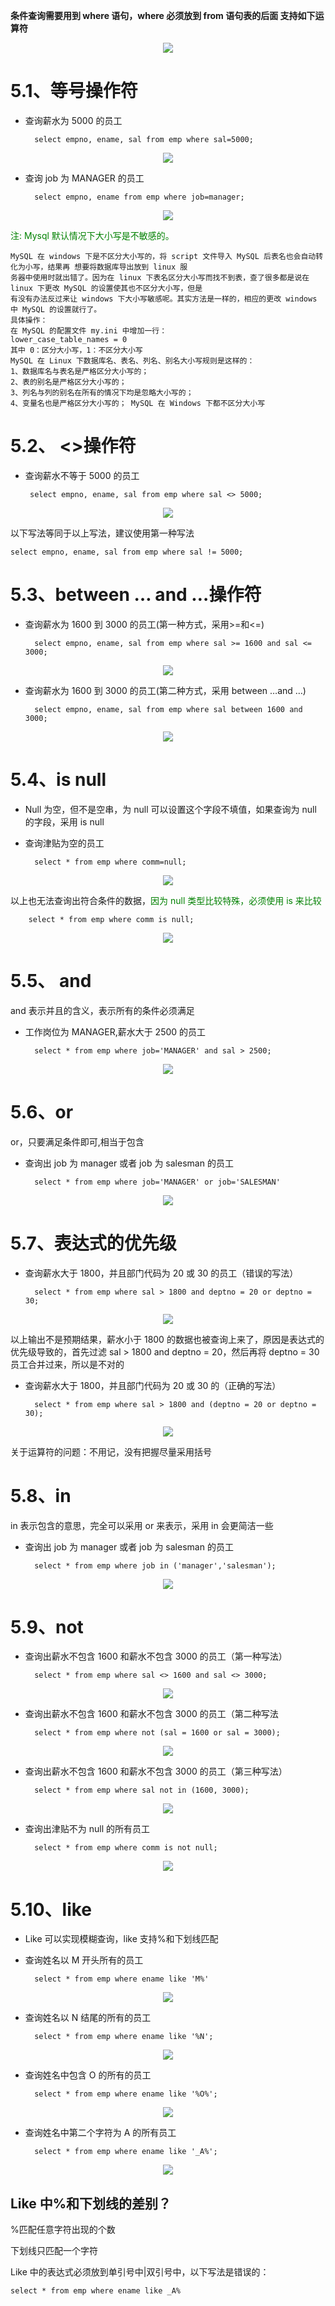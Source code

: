 <b>条件查询需要用到 where 语句，where 必须放到 from 语句表的后面
支持如下运算符</b>

<div align="center"><img src="https://cdn.jsdelivr.net/gh/lcekold/blogimage@main/database/4.png"></div>

# 5.1、等号操作符

* 查询薪水为 5000 的员工

        select empno, ename, sal from emp where sal=5000;

<div align="center"><img src="https://cdn.jsdelivr.net/gh/lcekold/blogimage@main/database/5.png"></div>

* 查询 job 为 MANAGER 的员工

        select empno, ename from emp where job=manager;

<div align="center"><img src="https://cdn.jsdelivr.net/gh/lcekold/blogimage@main/database/6.png"></div>

<font color="green">注: Mysql 默认情况下大小写是不敏感的。</font>


    MySQL 在 windows 下是不区分大小写的，将 script 文件导入 MySQL 后表名也会自动转化为小写，结果再 想要将数据库导出放到 linux 服
    务器中使用时就出错了。因为在 linux 下表名区分大小写而找不到表，查了很多都是说在 linux 下更改 MySQL 的设置使其也不区分大小写，但是
    有没有办法反过来让 windows 下大小写敏感呢。其实方法是一样的，相应的更改 windows 中 MySQL 的设置就行了。
    具体操作：
    在 MySQL 的配置文件 my.ini 中增加一行：
    lower_case_table_names = 0
    其中 0：区分大小写，1：不区分大小写
    MySQL 在 Linux 下数据库名、表名、列名、别名大小写规则是这样的：
    1、数据库名与表名是严格区分大小写的；
    2、表的别名是严格区分大小写的；
    3、列名与列的别名在所有的情况下均是忽略大小写的；
    4、变量名也是严格区分大小写的； MySQL 在 Windows 下都不区分大小写


# 5.2、 <>操作符
*  查询薪水不等于 5000 的员工

        select empno, ename, sal from emp where sal <> 5000;

<div align="center"><img src="https://cdn.jsdelivr.net/gh/lcekold/blogimage@main/database/7.png"></div>

以下写法等同于以上写法，建议使用第一种写法

    select empno, ename, sal from emp where sal != 5000;

# 5.3、between … and …操作符

* 查询薪水为 1600 到 3000 的员工(第一种方式，采用>=和<=)

        select empno, ename, sal from emp where sal >= 1600 and sal <= 3000;

<div align="center"><img src="https://cdn.jsdelivr.net/gh/lcekold/blogimage@main/database/8.png"></div>

* 查询薪水为 1600 到 3000 的员工(第二种方式，采用 between …and …)

        select empno, ename, sal from emp where sal between 1600 and 3000;

<div align="center"><img src="https://cdn.jsdelivr.net/gh/lcekold/blogimage@main/database/9.png"></div>

# 5.4、is null

* Null 为空，但不是空串，为 null 可以设置这个字段不填值，如果查询为 null 的字段，采用 is null
* 查询津贴为空的员工

        select * from emp where comm=null;

<div align="center"><img src="https://cdn.jsdelivr.net/gh/lcekold/blogimage@main/database/10.png"></div>

以上也无法查询出符合条件的数据，<font color="green">因为 null 类型比较特殊，必须使用 is 来比较</font>

        select * from emp where comm is null;

<div align="center"><img src="https://cdn.jsdelivr.net/gh/lcekold/blogimage@main/database/11.png"></div>

# 5.5、 and

and 表示并且的含义，表示所有的条件必须满足

* 工作岗位为 MANAGER,薪水大于 2500 的员工


        select * from emp where job='MANAGER' and sal > 2500;

<div align="center"><img src="https://cdn.jsdelivr.net/gh/lcekold/blogimage@main/database/12.png"></div>

# 5.6、or

or，只要满足条件即可,相当于包含

* 查询出 job 为 manager 或者 job 为 salesman 的员工

        select * from emp where job='MANAGER' or job='SALESMAN'

<div align="center"><img src="https://cdn.jsdelivr.net/gh/lcekold/blogimage@main/database/13.png"></div>


# 5.7、表达式的优先级

* 查询薪水大于 1800，并且部门代码为 20 或 30 的员工（错误的写法）

        select * from emp where sal > 1800 and deptno = 20 or deptno = 30;

<div align="center"><img src="https://cdn.jsdelivr.net/gh/lcekold/blogimage@main/database/14.png"></div>

以上输出不是预期结果，薪水小于 1800 的数据也被查询上来了，原因是表达式的优先级导致的，首先过滤 sal > 1800 and 
deptno = 20，然后再将 deptno = 30 员工合并过来，所以是不对的

* 查询薪水大于 1800，并且部门代码为 20 或 30 的（正确的写法）

        select * from emp where sal > 1800 and (deptno = 20 or deptno = 30);

<div align="center"><img src="https://cdn.jsdelivr.net/gh/lcekold/blogimage@main/database/15.png"></div>

关于运算符的问题：不用记，没有把握尽量采用括号

# 5.8、in

in 表示包含的意思，完全可以采用 or 来表示，采用 in 会更简洁一些

* 查询出 job 为 manager 或者 job 为 salesman 的员工

        select * from emp where job in ('manager','salesman');

<div align="center"><img src="https://cdn.jsdelivr.net/gh/lcekold/blogimage@main/database/16.png"></div>


# 5.9、not

* 查询出薪水不包含 1600 和薪水不包含 3000 的员工（第一种写法）

        select * from emp where sal <> 1600 and sal <> 3000;

<div align="center"><img src="https://cdn.jsdelivr.net/gh/lcekold/blogimage@main/database/17.png"></div>

* 查询出薪水不包含 1600 和薪水不包含 3000 的员工（第二种写法

        select * from emp where not (sal = 1600 or sal = 3000);

<div align="center"><img src="https://cdn.jsdelivr.net/gh/lcekold/blogimage@main/database/18.png"></div>

* 查询出薪水不包含 1600 和薪水不包含 3000 的员工（第三种写法）

        select * from emp where sal not in (1600, 3000);

<div align="center"><img src="https://cdn.jsdelivr.net/gh/lcekold/blogimage@main/database/19.png"></div>

* 查询出津贴不为 null 的所有员工

        select * from emp where comm is not null;

<div align="center"><img src="https://cdn.jsdelivr.net/gh/lcekold/blogimage@main/database/20.png"></div>

# 5.10、like

* Like 可以实现模糊查询，like 支持%和下划线匹配
* 查询姓名以 M 开头所有的员工

        select * from emp where ename like 'M%'

<div align="center"><img src="https://cdn.jsdelivr.net/gh/lcekold/blogimage@main/database/21.png"></div>

* 查询姓名以 N 结尾的所有的员工

        select * from emp where ename like '%N';

<div align="center"><img src="https://cdn.jsdelivr.net/gh/lcekold/blogimage@main/database/22.png"></div>

* 查询姓名中包含 O 的所有的员工

        select * from emp where ename like '%O%';

<div align="center"><img src="https://cdn.jsdelivr.net/gh/lcekold/blogimage@main/database/23.png"></div>

* 查询姓名中第二个字符为 A 的所有员工

        select * from emp where ename like '_A%';

<div align="center"><img src="https://cdn.jsdelivr.net/gh/lcekold/blogimage@main/database/24.png"></div>

## Like 中%和下划线的差别？

%匹配任意字符出现的个数

下划线只匹配一个字符

Like 中的表达式必须放到单引号中|双引号中，以下写法是错误的：

    select * from emp where ename like _A%


